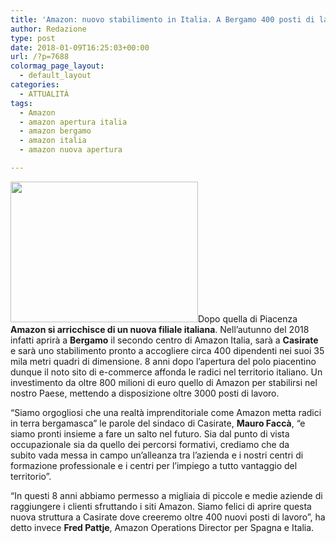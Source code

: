 ```yaml
---
title: 'Amazon: nuovo stabilimento in Italia. A Bergamo 400 posti di lavoro'
author: Redazione
type: post
date: 2018-01-09T16:25:03+00:00
url: /?p=7688
colormag_page_layout:
  - default_layout
categories:
  - ATTUALITÀ
tags:
  - Amazon
  - amazon apertura italia
  - amazon bergamo
  - amazon italia
  - amazon nuova apertura

---
```

<img decoding="async" loading="lazy" class="size-medium wp-image-7689 alignleft" src="https://progressonline.it/wp-content/uploads/2018/01/amazon-italia-300x225.jpg" alt="" width="300" height="225" />Dopo quella di Piacenza **Amazon si arricchisce di un nuova filiale italiana**. Nell&#8217;autunno del 2018 infatti aprirà a **Bergamo** il secondo centro di Amazon Italia, sarà a **Casirate** e sarà uno stabilimento pronto a accogliere circa 400 dipendenti nei suoi 35 mila metri quadri di dimensione. 8 anni dopo l&#8217;apertura del polo piacentino dunque il noto sito di e-commerce affonda le radici nel territorio italiano. Un investimento da oltre 800 milioni di euro quello di Amazon per stabilirsi nel nostro Paese, mettendo a disposizione oltre 3000 posti di lavoro.

&#8220;Siamo orgogliosi che una realtà imprenditoriale come Amazon metta radici in terra bergamasca&#8221; le parole del sindaco di Casirate, **Mauro Faccà**, &#8220;e siamo pronti insieme a fare un salto nel futuro. Sia dal punto di vista occupazionale sia da quello dei percorsi formativi, crediamo che da subito vada messa in campo un&#8217;alleanza tra l&#8217;azienda e i nostri centri di formazione professionale e i centri per l&#8217;impiego a tutto vantaggio del territorio&#8221;.

&#8220;In questi 8 anni abbiamo permesso a migliaia di piccole e medie aziende di raggiungere i clienti sfruttando i siti Amazon. Siamo felici di aprire questa nuova struttura a Casirate dove creeremo oltre 400 nuovi posti di lavoro&#8221;, ha detto invece **Fred Pattje**, Amazon Operations Director per Spagna e Italia.
